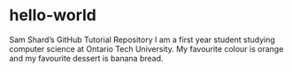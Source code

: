 # hello-world
Sam Shard’s GitHub Tutorial Repository
I am a first year student studying computer science at Ontario Tech University. My favourite colour is orange and my favourite dessert is banana bread.
